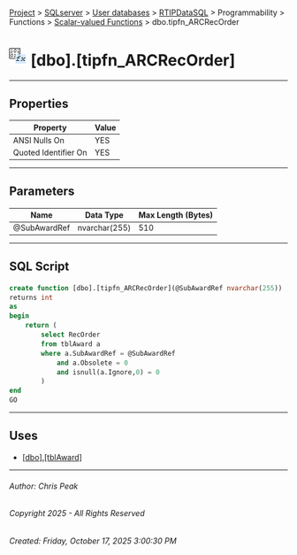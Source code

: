 #### 

[Project](../../../../../../index.md) > [SQLserver](../../../../../index.md) > [User databases](../../../../index.md) > [RTIPDataSQL](../../../index.md) > Programmability > Functions > [Scalar-valued Functions](Scalar-valued_Functions.md) > dbo.tipfn_ARCRecOrder

# ![Scalar-valued Functions](../../../../../../Images/Function_Scalar32.png) [dbo].[tipfn_ARCRecOrder]

---

## <a name="#properties"></a>Properties

| Property | Value |
|---|---|
| ANSI Nulls On | YES |
| Quoted Identifier On | YES |


---

## <a name="#parameters"></a>Parameters

| Name | Data Type | Max Length (Bytes) |
|---|---|---|
| @SubAwardRef | nvarchar(255) | 510 |


---

## <a name="#sqlscript"></a>SQL Script

```sql
create function [dbo].[tipfn_ARCRecOrder](@SubAwardRef nvarchar(255))
returns int
as
begin
	return (
		select RecOrder
		from tblAward a
		where a.SubAwardRef = @SubAwardRef
			and a.Obsolete = 0
			and isnull(a.Ignore,0) = 0
		)
end
GO

```


---

## <a name="#uses"></a>Uses

* [[dbo].[tblAward]](../../../Tables/dbo_tblAward.md)


---

###### Author:  Chris Peak

###### Copyright 2025 - All Rights Reserved

###### Created: Friday, October 17, 2025 3:00:30 PM

